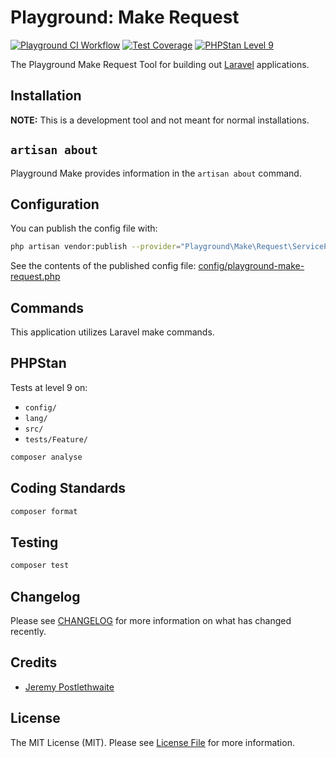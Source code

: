 # Playground: Make Request

[![Playground CI Workflow](https://github.com/gammamatrix/playground-make-request/actions/workflows/ci.yml/badge.svg?branch=develop)](https://raw.githubusercontent.com/gammamatrix/playground-make-request/testing/develop/testdox.txt)
[![Test Coverage](https://raw.githubusercontent.com/gammamatrix/playground-make-request/testing/develop/coverage.svg)](tests)
[![PHPStan Level 9](https://img.shields.io/badge/PHPStan-level%209-brightgreen)](.github/workflows/ci.yml#L120)

The Playground Make Request Tool for building out [Laravel](https://laravel.com/docs/11.x) applications.

## Installation

**NOTE:** This is a development tool and not meant for normal installations.

## `artisan about`

Playground Make provides information in the `artisan about` command.

<!-- <img src="resources/docs/artisan-about-playground-make-request.png" alt="screenshot of artisan about command with Playground Make."> -->

## Configuration

You can publish the config file with:
```bash
php artisan vendor:publish --provider="Playground\Make\Request\ServiceProvider" --tag="playground-config"
```

See the contents of the published config file: [config/playground-make-request.php](config/playground-make-request.php)

## Commands

This application utilizes Laravel make commands.

## PHPStan

Tests at level 9 on:
- `config/`
- `lang/`
- `src/`
- `tests/Feature/`

```sh
composer analyse
```

## Coding Standards

```sh
composer format
```

## Testing

```sh
composer test
```

## Changelog

Please see [CHANGELOG](CHANGELOG.md) for more information on what has changed recently.

## Credits

- [Jeremy Postlethwaite](https://github.com/gammamatrix)

## License

The MIT License (MIT). Please see [License File](LICENSE.md) for more information.
